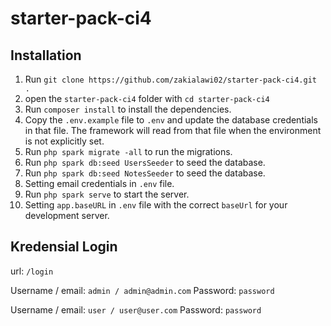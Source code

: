 # starter-pack-ci4

## Installation

1. Run `git clone https://github.com/zakialawi02/starter-pack-ci4.git .`
2. open the `starter-pack-ci4` folder with `cd starter-pack-ci4`
3. Run `composer install` to install the dependencies.
4. Copy the `.env.example` file to `.env` and update the database credentials in that file. The framework will read from that file when the environment is not explicitly set.
5. Run `php spark migrate -all` to run the migrations.
6. Run `php spark db:seed UsersSeeder` to seed the database.
7. Run `php spark db:seed NotesSeeder` to seed the database.
8. Setting email credentials in `.env` file.
9. Run `php spark serve` to start the server.
10. Setting `app.baseURL` in `.env` file with the correct `baseUrl` for your development server.

## Kredensial Login

url: `/login`

Username / email: `admin / admin@admin.com`
Password: `password`

Username / email: `user / user@user.com`
Password: `password`

